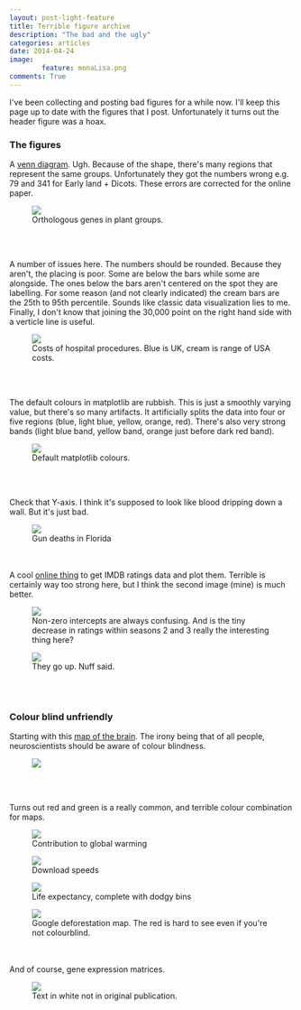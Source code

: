 ```yaml
---
layout: post-light-feature
title: Terrible figure archive
description: "The bad and the ugly"
categories: articles
date: 2014-04-24
image: 
        feature: monaLisa.png
comments: True
---
```



I've been collecting and posting bad figures for a while now. I'll keep this page up to date with the figures that I post. Unfortunately it turns out the header figure was a hoax.


### The figures

A [venn diagram](http://genomebiology.com/2014/15/3/R59/abstract). Ugh. Because of the shape, there's many regions that represent the same groups. Unfortunately they got the numbers wrong e.g. 79 and 341 for Early land + Dicots. These errors are corrected for the online paper.

<figure>
	<img src="/images/venn.png">
	<figcaption> Orthologous genes in plant groups. </figcaption>
</figure>

<br><br>

A number of issues here. The numbers should be rounded. Because they aren't, the placing is poor. Some are below the bars while some are alongside. The ones below the bars aren't centered on the spot they are labelling. For some reason (and not clearly indicated) the cream bars are the 25th to 95th percentile. Sounds like classic data visualization lies to me. Finally, I don't know that joining the 30,000 point on the right hand side with a verticle line is useful.

<figure>
	<img src="/images/healthCosts.png">
	<figcaption> Costs of hospital procedures. Blue is UK, cream is range of USA costs. </figcaption>
</figure>

<br><br>

The default colours in matplotlib are rubbish. This is just a smoothly varying value, but there's so many artifacts. It artificially splits the data into four or five regions (blue, light blue, yellow, orange, red). There's also very strong bands (light blue band, yellow band, orange just before dark red band).

<figure>
	<img src="/images/matlabColours.png">
	<figcaption> Default matplotlib colours. </figcaption>
</figure>


<br><br>

Check that Y-axis. I think it's supposed to look like blood dripping down a wall. But it's just bad.

<figure>
	<img src="/images/gunDeaths.jpg">
	<figcaption> Gun deaths in Florida </figcaption>
</figure>

<br><br>
A cool [online thing](http://graphtv.kevinformatics.com/?utm_source=twitter&utm_medium=social&utm_content=4714440) to get IMDB ratings data and plot them. Terrible is certainly way too strong here, but I think the second image (mine) is much better.

<figure>
	<img src="/images/battlestar1.jpg">
	<figcaption> Non-zero intercepts are always confusing. And is the tiny decrease in ratings within seasons 2 and 3 really the interesting thing here? </figcaption>
</figure>

<figure>
	<img src="/images/battlestar2.png">
	<figcaption> They go up. Nuff said. </figcaption>
</figure>

<br><br>

### Colour blind unfriendly

Starting with this [map of the brain](http://comments.wired.com/2014/04/scientists-map-developing-human-brain/). The irony being that of all people, neuroscientists should be aware of colour blindness.

<figure>
	<img src="/images/colorblindBrain.jpg">
	<figcaption>  </figcaption>
</figure>

<br><br>

Turns out red and green is a really common, and terrible colour combination for maps.

<figure>
	<img src="/images/contrGlobalWarming.jpg">
	<figcaption> Contribution to global warming  </figcaption>
</figure>

<figure>
	<img src="/images/downloadSpeed.png">
	<figcaption>  Download speeds </figcaption>
</figure>

<figure>
	<img src="/images/lifeExp.png">
	<figcaption> Life expectancy, complete with dodgy bins </figcaption>
</figure>

<figure>
	<img src="/images/forests.jpg">
	<figcaption> Google deforestation map. The red is hard to see even if you're not colourblind.  </figcaption>
</figure>

<br><br>
And of course, gene expression matrices.
<figure>
	<img src="/images/92890982.jpg">
	<figcaption> Text in white not in original publication.  </figcaption>
</figure>




<script>
  (function(i,s,o,g,r,a,m){i['GoogleAnalyticsObject']=r;i[r]=i[r]||function(){
  (i[r].q=i[r].q||[]).push(arguments)},i[r].l=1*new Date();a=s.createElement(o),
  m=s.getElementsByTagName(o)[0];a.async=1;a.src=g;m.parentNode.insertBefore(a,m)
  })(window,document,'script','//www.google-analytics.com/analytics.js','ga');

  ga('create', 'UA-52019087-1', 'timcdlucas.github.io');
  ga('send', 'pageview');

</script>




